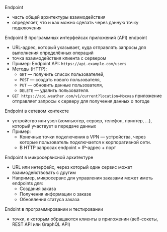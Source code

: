 Endpoint 
* часть общей архитектуры взаимодействия
* определяет, что и как можно сделать через данную точку подключения


Endpoint В программных интерфейсах приложений (API) endpoint
* URL-адрес, который указывает, куда отправлять запросы для выполнения определённых операций
* точка взаимодействия клиента с сервером
* Пример: Endpoint API: `https://api.example.com/users`
* Методы (HTTP): 
  - `GET` — получить список пользователей,
  - `POST` — создать нового пользователя,
  - `PUT` — обновить данные пользователя,
  - `DELETE` — удалить пользователя.
* `GET https://api.weather.com/v1/current?location=Москва` приложение отправляет запросы к серверу для получения данных о погоде

Endpoint в сетевом контексте 
* устройство или узел (компьютер, сервер, телефон, принтер, ...), который участвует в передаче данных 
* Пример:
  + Конечные точки подключения в VPN — устройства, через которые пользователь подключается к корпоративной сети.
  + В HTTP запросах endpoint = IP-адрес + порт

Endpoint в микросервисной архитектуре
* URL или интерфейс, через который один сервис может взаимодействовать с другим
* Например, микросервис для управления заказами может иметь endpoints для:
  + Создания заказа
  + Получения информации о заказе
  + Обновления статуса заказа

Endoint в программировании и тестировании
* точки, к которым обращаются клиенты в приложении (веб-сокеты, REST API или GraphQL API)


